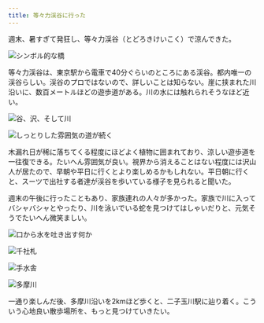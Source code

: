 ```yaml
---
title: 等々力渓谷に行った
---
```

週末、暑すぎて発狂し、等々力渓谷（とどろきけいこく）で涼んできた。

![](https://lh5.googleusercontent.com/z-8CER6oUFMSAgphQSEGOhPLlQ6CWppX8XsWQm3PSR5SNEF2POYYrAe9q-TTQJvbourOvlzSDXInDcMUglFtBLMPQhyNGSd5bihsgiUIrMo3QnNk4tSwplmuFb05ZuWTn01SQSsCF6oNguq3_qAxWjs "シンボル的な橋")

等々力渓谷は、東京駅から電車で40分ぐらいのところにある渓谷。都内唯一の渓谷らしい。渓谷のプロではないので、詳しいことは知らない。崖に挟まれた川沿いに、数百メートルほどの遊歩道がある。川の水には触れられそうなほど近い。

![](https://lh3.googleusercontent.com/NDqQy6RsLCsq4QStK3ClidgtwrJW_V_X7dL3HVjkSsZoN1NOMAYlL1qxZA4Vo7qqC85Lf3fI-CoFiWl7wNV3KzeYhQq-hkW4fIgA1M334kC2FC6pkuTl3BRJXdq-PMK2qW0gpRFWFLzyFAYUycIpEF8 "谷、沢、そして川")

![](https://lh3.googleusercontent.com/PmHeUmE_u0f8Vm0bBAubcsqvkCHhdRaULlr0FSu-U3k4i-rNpWM2iiEDnqPx_1cnkNKkD4-hLkqPsjVrDFsi8xHfEwWgy0zQobEdRJWGOBoxWuYDd3J7W88SMsedGveJLP3-cHfVNt8pdkABycoPDzA "しっとりした雰囲気の道が続く")

木漏れ日が稀に落ちてくる程度にほどよく植物に囲まれており、涼しい遊歩道を一往復できる。たいへん雰囲気が良い。視界から消えることはない程度には沢山人が居たので、早朝や平日に行くとより楽しめるかもしれない。平日朝に行くと、スーツで出社する者達が渓谷を歩いている様子を見られると聞いた。

週末の午後に行ったこともあり、家族連れの人々が多かった。家族で川に入ってバシャバシャとやったり、川を泳いでいる蛇を見つけてはしゃいだりと、元気そうでたいへん微笑ましい。

![](https://lh4.googleusercontent.com/WR6TV8xhSB1rZSJ-_7AL96981k_WLF69JS9V8jKRPoC5Qp8iTEzicoFksym6Z-CBjvcFRsLtBEmoNkhGq5BUPecyq-EPVeEme6StbtJf7l36eqRmsfhrcUY3IWnJ-A9k9i4bz5BUhVFPPSDcLxWPk6o "口から水を吐き出す何か")

![](https://lh3.googleusercontent.com/sgIf2Xr2qD2UZ1rhnAheHeFLuu7uw3-SMIdl2Qfwfmp0VumJgM_qp-CdtorO2qM6n1hS3k3lDyTW2-FOc4siymw898egK5zmGoBvBE9bgT_vGK0yPg7h9o9_BL1IK2UpkMVE9fEBsIlZoBsvQcGE-Sw "千社札")

![](https://lh3.googleusercontent.com/M58u6uldlnooT6OrIHnfME7UNFrE6ECqUiRi3L-xv018cRLxnoufxEErGMog1ELUB-QigYXBbZGPJkrLV_4t9pzKqW2sHYhNNi36rCrv25Hmvb4Lt01mfubUB8IT8UoAm15AfFHAsSHkY9eXfuC6kik "手水舎")

![](https://lh4.googleusercontent.com/7MmYaJPALVDp9zmDBIQvlvDTIpNNjqrCCY8sM1-IMt-7IORqKuo0_6xec6_ubwGadh1FhurWYIqbmX4SdrzHaKINdFlPRT7hvl9K6SQHq1dSGqETEssIEGSbIfRmk6d1fLFd4ieZXEz1r-giswHSrEE "多摩川")

一通り楽しんだ後、多摩川沿いを2kmほど歩くと、二子玉川駅に辿り着く。こういう心地良い散歩場所を、もっと見つけていきたい。
